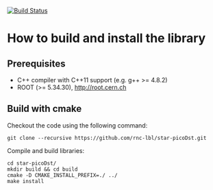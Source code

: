 [![Build Status](https://travis-ci.org/star-bnl/star-picoDst.svg?branch=master)](https://travis-ci.org/star-bnl/star-picoDst)


How to build and install the library
======================================

Prerequisites
-------------

- C++ compiler with C++11 support (e.g. g++ >= 4.8.2)
- ROOT (>= 5.34.30), http://root.cern.ch

Build with cmake
----------------

Checkout the code using the following command:

    git clone --recursive https://github.com/rnc-lbl/star-picoDst.git

Compile and build libraries:

    cd star-picoDst/
    mkdir build && cd build
    cmake -D CMAKE_INSTALL_PREFIX=./ ../
    make install
